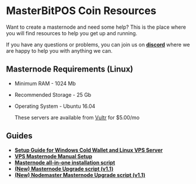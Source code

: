 # MasterBitPOS Coin Resources
Want to create a masternode and need some help? This is the place where you will find resources to help you get up and running.

If you have any questions or problems, you can join us on **[discord](https://discord.gg/uMHKEm2)** where we are happy to help you with anything we can.

## Masternode Requirements (Linux)
- Minimum RAM - 1024 Mb
- Recommended Storage - 25 Gb
- Operating System - Ubuntu 16.04

  These servers are available from [Vultr](https://www.vultr.com/) for $5.00/mo

## Guides
- **[Setup Guide for Windows Cold Wallet and Linux VPS Server](./hot-cold-wallet-guide/hot-cold-wallet-guide.md)**
- **[VPS Masternode Manual Setup](./linux-masternode-setup.md)**
- **[Masternode all-in-one installation script](masternode-install-script-guide.md)**
- **[(New) Masternode Upgrade script (v1.1)](masternode-upgrade-script-guide.md)**
- **[(New) Nodemaster Masternode Upgrade script (v1.1)](nodemaster-upgrade-script-guide.md)**

